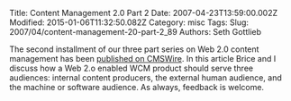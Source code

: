 Title: Content Management 2.0 Part 2
Date: 2007-04-23T13:59:00.002Z
Modified: 2015-01-06T11:32:50.082Z
Category: misc
Tags: 
Slug: 2007/04/content-management-20-part-2_89
Authors: Seth Gottlieb

The second installment of our three part series on Web 2.0 content management has been [published on CMSWire](http://www.cmswire.com/cms/web-cms/what-is-web-20-cm-part-2-001223.php).  In this article Brice and I discuss how a Web 2.o enabled WCM product should serve three audiences: internal content producers, the external human audience, and the machine or software audience.   As always, feedback is welcome.
